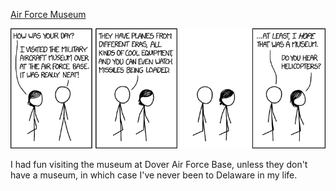 [Air Force Museum](https://xkcd.com/1850)

![Air Force Museum](./random_comic.png)

I had fun visiting the museum at Dover Air Force Base, unless they don't have a museum, in which case I've never been to Delaware in my life.

